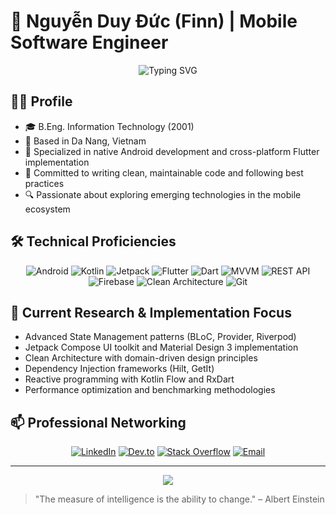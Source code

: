# 📱 Nguyễn Duy Đức (Finn) | Mobile Software Engineer

<div align="center">
  <img src="https://readme-typing-svg.herokuapp.com?font=Fira+Code&pause=1000&color=2196F3&center=true&vCenter=true&width=435&lines=Android+Native+%26+Flutter+Engineer;Mobile+Architecture+Specialist;UI%2FUX+Implementation+Expert" alt="Typing SVG" />
</div>

## 👨‍💻 Profile
- 🎓 B.Eng. Information Technology (2001)
- 📍 Based in Da Nang, Vietnam
- 💼 Specialized in native Android development and cross-platform Flutter implementation
- 🔄 Committed to writing clean, maintainable code and following best practices
- 🔍 Passionate about exploring emerging technologies in the mobile ecosystem

## 🛠️ Technical Proficiencies

<div align="center">
  
  ![Android](https://img.shields.io/badge/Android-3DDC84?style=for-the-badge&logo=android&logoColor=white)
  ![Kotlin](https://img.shields.io/badge/Kotlin-7F52FF?style=for-the-badge&logo=kotlin&logoColor=white)
  ![Jetpack](https://img.shields.io/badge/Jetpack-4285F4?style=for-the-badge&logo=jetpack&logoColor=white)
  ![Flutter](https://img.shields.io/badge/Flutter-02569B?style=for-the-badge&logo=flutter&logoColor=white)
  ![Dart](https://img.shields.io/badge/Dart-0175C2?style=for-the-badge&logo=dart&logoColor=white)
  ![MVVM](https://img.shields.io/badge/MVVM-FF5722?style=for-the-badge&logoColor=white)
  ![REST API](https://img.shields.io/badge/REST%20API-009688?style=for-the-badge&logoColor=white)
  ![Firebase](https://img.shields.io/badge/Firebase-FFCA28?style=for-the-badge&logo=firebase&logoColor=black)
  ![Clean Architecture](https://img.shields.io/badge/Clean%20Architecture-6C63FF?style=for-the-badge&logoColor=white)
  ![Git](https://img.shields.io/badge/Git-F05032?style=for-the-badge&logo=git&logoColor=white)
  
</div>

## 🔬 Current Research & Implementation Focus

- Advanced State Management patterns (BLoC, Provider, Riverpod)
- Jetpack Compose UI toolkit and Material Design 3 implementation
- Clean Architecture with domain-driven design principles
- Dependency Injection frameworks (Hilt, GetIt)
- Reactive programming with Kotlin Flow and RxDart
- Performance optimization and benchmarking methodologies

## 📫 Professional Networking

<div align="center">
  
  [![LinkedIn](https://img.shields.io/badge/LinkedIn-0077B5?style=for-the-badge&logo=linkedin&logoColor=white)](https://linkedin.com/in/duy-duc-nguyen-728291325)
  [![Dev.to](https://img.shields.io/badge/dev.to-0A0A0A?style=for-the-badge&logo=dev.to&logoColor=white)](https://dev.to/YOURUSERNAME)
  [![Stack Overflow](https://img.shields.io/badge/Stack_Overflow-FE7A16?style=for-the-badge&logo=stack-overflow&logoColor=white)](https://stackoverflow.com/users/YOURUSERID)
  [![Email](https://img.shields.io/badge/Email-D14836?style=for-the-badge&logo=gmail&logoColor=white)](mailto:your.email@example.com)
  
</div>

---

<div align="center">
  <img src="https://komarev.com/ghpvc/?username=YOURUSERNAME&color=blueviolet&style=flat-square&label=Profile+Impressions" />
</div>

> "The measure of intelligence is the ability to change." – Albert Einstein
